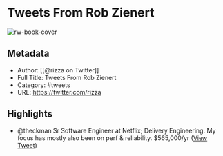 # Tweets From Rob Zienert

![rw-book-cover](https://pbs.twimg.com/profile_images/786317035575709696/eTMFEFW5.jpg)

## Metadata
- Author: [[@rizza on Twitter]]
- Full Title: Tweets From Rob Zienert
- Category: #tweets
- URL: https://twitter.com/rizza

## Highlights
- @theckman Sr Software Engineer at Netflix; Delivery Engineering. My focus has mostly also been on perf & reliability. $565,000/yr ([View Tweet](https://twitter.com/rizza/status/1345103950102495232))
